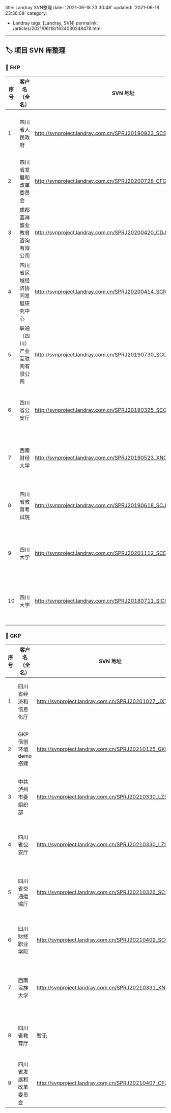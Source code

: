 title: Landray SVN整理
date: '2021-06-18 23:30:48'
updated: '2021-06-18 23:36:08'
category: 
 - Landray
tags: [Landray, SVN]
permalink: /articles/2021/06/18/1624030248478.html
---
## 🏷️ 项目 SVN 库整理

### 📙 EKP

| 序号 | 客户名（全名）         | SVN 地址                                                   | 项目信息   |
| ---- | ----------- | ---------------------------------------------------------------- | ------ |
| 1 | 四川省人民政府         | http://svnproject.landray.com.cn/SPRJ20190923_SCSRMZF            | [项目产品信息](http://product.landray.com.cn/prod/scm/prod_scm_project_product/prodScmProjectProduct.do?method=view&fdId=16d1e018e44933c8559764e45b68d84e&s_css=default) |
| 2 | 四川省发展和改革委员会     | http://svnproject.landray.com.cn/SPRJ20200728_CFG                | [项目产品信息](http://product.landray.com.cn/prod/scm/prod_scm_project_product/prodScmProjectProduct.do?method=view&fdId=17232262efb7111221e51604acfb11fd&s_css=default) |
| 3 | 成都嘉祥盛业教育咨询有限公司  | http://svnproject.landray.com.cn/SPRJ20200420_CDJXJT             | [项目产品信息](http://product.landray.com.cn/prod/scm/prod_scm_project_product/prodScmProjectProduct.do?method=view&fdId=1715841c7007edbaad09bea496ebde5c&s_css=default) |
| 4 | 四川省区域经济协同发展研究中心 | http://svnproject.landray.com.cn/SPRJ20200414_SCRCCDR            | [项目产品信息](http://product.landray.com.cn/prod/scm/prod_scm_project_product/prodScmProjectProduct.do?method=view&fdId=1713e9de927e33b176d1c0c472899404&s_css=default) |
| 5 | 联通（四川）产业互联网有限公司 | http://svnproject.landray.com.cn/SPRJ20190730_SCCD               | [项目产品信息](http://product.landray.com.cn/prod/scm/prod_scm_project_product/prodScmProjectProduct.do?method=view&fdId=16c2e8fbd0c1f6020fe5a074c8089b29&s_css=default) |
| 6 | 四川省公安厅          | http://svnproject.landray.com.cn/SPRJ20190325_SCGA               | [项目产品信息](http://product.landray.com.cn/prod/scm/prod_scm_project_product/prodScmProjectProduct.do?method=view&fdId=169577ddc232fa932e81f3e448585c91&s_css=default) |
| 7 | 西南财经大学          | http://svnproject.landray.com.cn/SPRJ20190523_XNCJDX             | [项目产品信息](http://product.landray.com.cn/prod/scm/prod_scm_project_product/prodScmProjectProduct.do?method=view&fdId=167c0d3f4bfed68b9b8e74e41b4945a5&s_css=default) |
| 8 | 四川省教育考试院        | http://svnproject.landray.com.cn/SPRJ20190618_SCJYKSY            | [项目产品信息](http://product.landray.com.cn/prod/scm/prod_scm_project_product/prodScmProjectProduct.do?method=view&fdId=16daa727627ca313356281e4615ab11a&s_css=default) |
| 9 | 四川大学            | http://svnproject.landray.com.cn/SPRJ20201112_SCDX               | [项目产品信息](http://product.landray.com.cn/prod/scm/prod_scm_project_product/prodScmProjectProduct.do?method=view&fdId=172a67e36df46fb68cdc4d3454d9cdab&s_css=default) |
| 10 | 四川大学            | http://svnproject.landray.com.cn/SPRJ20180711_SICHUAN_UNIVERSITY | [项目产品信息](http://product.landray.com.cn/prod/scm/prod_scm_project_product/prodScmProjectProduct.do?method=view&fdId=1643f79d6694a4c5660a1c1417db0eb7&s_css=default) |

### 📗 GKP

| 序号| 客户名（全名）          | SVN 地址                                         | 项目信息   |
| --- | ------------ | ----------------------------------------------------- | ------ |
| 1 | 四川省经济和信息化厅       | http://svnproject.landray.com.cn/SPRJ20201027_JXT     | [项目产品信息](http://product.landray.com.cn/prod/scm/prod_scm_project_product/prodScmProjectProduct.do?method=view&fdId=1750cb7ae6fa900a83bd9ae4c7087402&s_css=default) |
| 2 | GKP 信创环境 demo 搭建 | http://svnproject.landray.com.cn/SPRJ20210125_GKPDEMO | [项目产品信息](http://product.landray.com.cn/prod/scm/prod_scm_project_product/prodScmProjectProduct.do?method=view&fdId=175f8e96464084f546c8f134bf4bd15f&s_css=default) |
| 3 | 中共泸州市委组织部        | http://svnproject.landray.com.cn/SPRJ20210330_LZSW    | [项目产品信息](http://product.landray.com.cn/prod/scm/prod_scm_project_product/prodScmProjectProduct.do?method=view&fdId=1781a31b11ddb6072c385c04f2a9ac19&s_css=default) |
| 4 | 四川省公安厅           | http://svnproject.landray.com.cn/SPRJ20210330_LZSWZZB | [项目产品信息](http://product.landray.com.cn/prod/scm/prod_scm_project_product/prodScmProjectProduct.do?method=view&fdId=17852ffc6a6e2f1a791c6ef4198bacfa&s_css=default) |
| 5 | 四川省交通运输厅         | http://svnproject.landray.com.cn/SPRJ20210326_SCSYST  | [项目产品信息](http://product.landray.com.cn/prod/scm/prod_scm_project_product/prodScmProjectProduct.do?method=view&fdId=178531460fa0240d1d21de04ee88f19b&s_css=default) |
| 6 | 四川财经职业学院         | http://svnproject.landray.com.cn/SPRJ20210409_SCCJ    | [项目产品信息](http://product.landray.com.cn/prod/scm/prod_scm_project_product/prodScmProjectProduct.do?method=view&fdId=1785317de3ad235505d542944338adf9&s_css=default) |
| 7 | 西南民族大学           | http://svnproject.landray.com.cn/SPRJ20210331_XNMZDX  | [项目产品信息](http://product.landray.com.cn/prod/scm/prod_scm_project_product/prodScmProjectProduct.do?method=view&fdId=178531cc2aaeb051b5eb68e441893fcd&s_css=default) |
| 8 | 四川省教育厅           |               暂无                                        | [项目产品信息](http://product.landray.com.cn/prod/scm/prod_scm_project_product/prodScmProjectProduct.do?method=view&fdId=17853210d9f470ab4ac4e3d4668a663c&s_css=default) |
| 9 | 四川省发展和改革委员会      | http://svnproject.landray.com.cn/SPRJ20210407_CFZWYH  | [项目产品信息](http://product.landray.com.cn/prod/scm/prod_scm_project_product/prodScmProjectProduct.do?method=view&fdId=1789254388abdc70603e7404b618629f&s_css=default) |

